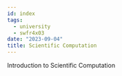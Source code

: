 ```yaml
---
id: index
tags:
  - university
  - swfr4x03
date: "2023-09-04"
title: Scientific Computation
---
```


Introduction to Scientific Computation
